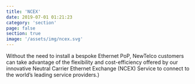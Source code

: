 ```yaml
---
title: 'NCEX'
date: 2019-07-01 01:21:23
category: 'section'
page: false
section: true
image: '/assets/img/ncex.svg'
---
```


Without the need to install a bespoke Ethernet PoP, NewTelco customers can take advantage of the flexibility and cost-efficiency offered by our innovative Neutral Carrier Ethernet Exchange (NCEX) Service to connect to the world’s leading service providers.)
